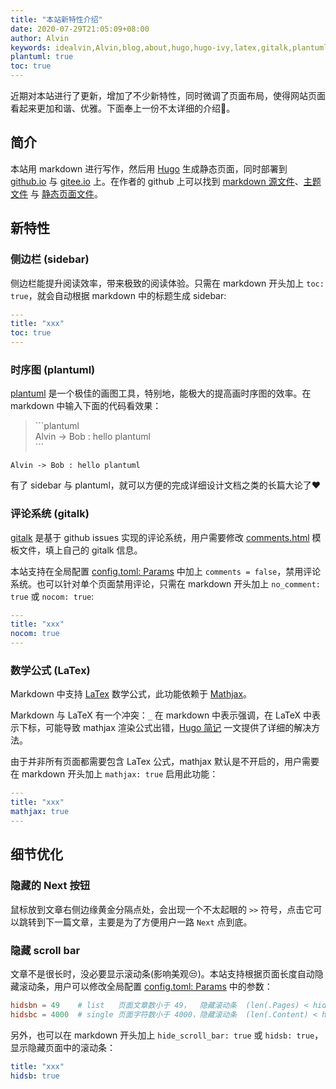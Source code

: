 ```yaml
---
title: "本站新特性介绍"
date: 2020-07-29T21:05:09+08:00
author: Alvin
keywords: idealvin,Alvin,blog,about,hugo,hugo-ivy,latex,gitalk,plantuml,sidebar
plantuml: true
toc: true
---
```



近期对本站进行了更新，增加了不少新特性，同时微调了页面布局，使得网站页面看起来更加和谐、优雅。下面奉上一份不太详细的介绍:wave:。


## 简介

本站用 markdown 进行写作，然后用 [Hugo](https://gohugo.io) 生成静态页面，同时部署到 [github.io](https://idealvin.github.io/) 与 [gitee.io](https://idealvin.gitee.io/) 上。在作者的 github 上可以找到 [markdown 源文件](https://github.com/idealvin/blog)、[主题文件](https://github.com/idealvin/hugo-ivy) 与 [静态页面文件](https://github.com/idealvin/idealvin.github.io)。


## 新特性

### 侧边栏 (sidebar)

侧边栏能提升阅读效率，带来极致的阅读体验。只需在 markdown 开头加上 `toc: true`，就会自动根据 markdown 中的标题生成 sidebar:

```yaml
---
title: "xxx"
toc: true
---
```

### 时序图 (plantuml)

[plantuml](https://plantuml.com/) 是一个极佳的画图工具，特别地，能极大的提高画时序图的效率。在 markdown 中输入下面的代码看效果：

> \`\`\`plantuml  
> Alvin -> Bob : hello plantuml  
> \`\`\`

```plantuml
Alvin -> Bob : hello plantuml
```

有了 sidebar 与 plantuml，就可以方便的完成详细设计文档之类的长篇大论了:heart:

### 评论系统 (gitalk)

[gitalk](https://github.com/gitalk/gitalk) 是基于 github issues 实现的评论系统，用户需要修改 [comments.html](https://github.com/idealvin/blog/blob/master/themes/hugo-ivy/layouts/partials/comments.html) 模板文件，填上自己的 gitalk 信息。

本站支持在全局配置 [config.toml: Params](https://github.com/idealvin/blog/blob/master/config.toml) 中加上 `comments = false`，禁用评论系统。也可以针对单个页面禁用评论，只需在 markdown 开头加上 `no_comment: true` 或 `nocom: true`:

```yaml
---
title: "xxx"
nocom: true
---
```

### 数学公式 (LaTex)

Markdown 中支持 [LaTex](https://www.latex-project.org/) 数学公式，此功能依赖于 [Mathjax](https://docs.mathjax.org/en/latest/configuration.html)。

Markdown 与 LaTeX 有一个冲突：`_` 在 markdown 中表示强调，在 LaTeX 中表示下标，可能导致 mathjax 渲染公式出错，[Hugo 简记](/coding/2018/08/hugo/) 一文提供了详细的解决方法。

由于并非所有页面都需要包含 LaTex 公式，mathjax 默认是不开启的，用户需要在 markdown 开头加上 `mathjax: true` 启用此功能：

```yaml
---
title: "xxx"
mathjax: true
---
```


## 细节优化

### 隐藏的 Next 按钮

鼠标放到文章右侧边缘黄金分隔点处，会出现一个不太起眼的 `>>` 符号，点击它可以跳转到下一篇文章，主要是为了方便用户一路 `Next` 点到底。

### 隐藏 scroll bar

文章不是很长时，没必要显示滚动条(影响美观:unamused:)。本站支持根据页面长度自动隐藏滚动条，用户可以修改全局配置 [config.toml: Params](https://github.com/idealvin/blog/blob/master/config.toml) 中的参数：

```toml
hidsbn = 49    # list   页面文章数小于 49，  隐藏滚动条  (len(.Pages) < hidsbn)
hidsbc = 4000  # single 页面字符数小于 4000，隐藏滚动条  (len(.Content) < hidsbc)
```

另外，也可以在 markdown 开头加上 `hide_scroll_bar: true` 或 `hidsb: true`，显示隐藏页面中的滚动条：

```yaml
title: "xxx"
hidsb: true
```